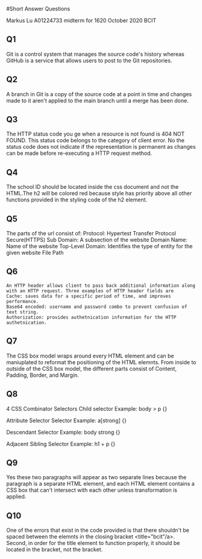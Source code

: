 
#Short Answer Questions

Markus Lu
A01224733
midterm for 1620 October 2020
BCIT

## Q1
Git is a control system that manages the source code's history whereas GitHub is a service that allows users to post to the Git repositories.

## Q2
A branch in Git is a copy of the source code at a point in time and changes made to it aren't applied to the main branch until a merge has been done.

## Q3
The HTTP status code you ge when a resource is not found is 404 NOT FOUND. This status code belongs to the category of client error. No the status code does not indicate if the representation is permanent as changes can be made before re-executing a HTTP request method.

## Q4
The school ID should be located inside the css document and not the HTML.The h2 will be colored red because style has priority above all other functions provided in the styling code of the h2 element.

## Q5
The parts of the url consist of:
    Protocol: Hypertest Transfer Protocol Secure(HTTPS)
    Sub Domain: A subsection of the website
    Domain Name: Name of the website
    Top-Level Domain: Identifies the type of entity for the given website
    File Path

## Q6
    An HTTP header allows client to pass back additional information along with an HTTP request. Three examples of HTTP header fields are 
    Cache: saves data for a specific period of time, and improves performance.
    Base64 encoded: username and password combo to prevent confusion of text string.
    Authorization: provides authetnication information for the HTTP authetnication.

## Q7
The CSS box model wraps around every HTML element and can be maniuplated to reformat the positioning of the HTML elemnts. From inside to outside of the CSS box model, the different parts consist of Content, Padding, Border, and Margin.

## Q8
4 CSS Combinator Selectors
Child selector Example: body > p {}

Attribute Selector Selector Example: a[strong] {}

Descendant Selector Example: body strong {}

Adjacent Sibling Selector Example: h1 + p {}

## Q9
Yes these two paragraphs will appear as two separate lines because the paragraph is a separate HTML element, and each HTML element contains a CSS box that can't intersect with each other unless transformation is applied.

## Q10
One of the errors that exist in the code provided is that there shouldn't be spaced between the elemnts in the closing bracket <title="bcit"/a>. Second, in order for the title element to function properly, it should be located in the <a> bracket, not the </a> bracket.